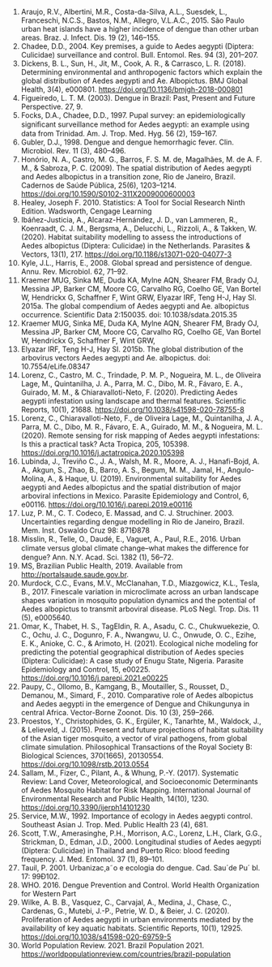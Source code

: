 1. Araujo, R.V., Albertini, M.R., Costa-da-Silva, A.L., Suesdek, L., Franceschi, N.C.S., Bastos, N.M., Allegro, V.L.A.C., 2015. São Paulo urban heat islands have a higher incidence of dengue than other urban areas. Braz. J. Infect. Dis. 19 (2), 146–155.
2. Chadee, D.D., 2004. Key premises, a guide to Aedes aegypti (Diptera: Culicidae) surveillance and control. Bull. Entomol. Res. 94 (3), 201–207.
3. Dickens, B. L., Sun, H., Jit, M., Cook, A. R., & Carrasco, L. R. (2018). Determining environmental and anthropogenic factors which explain the global distribution of Aedes aegypti and Ae. Albopictus. BMJ Global Health, 3(4), e000801. https://doi.org/10.1136/bmjgh-2018-000801
4. Figueiredo, L. T. M. (2003). Dengue in Brazil: Past, Present and Future Perspective. 27, 9.
5. Focks, D.A., Chadee, D.D., 1997. Pupal survey: an epidemiologically signiﬁcant surveillance method for Aedes aegypti: an example using data from Trinidad. Am. J. Trop. Med. Hyg. 56 (2), 159–167.
6. Gubler, D.J., 1998. Dengue and dengue hemorrhagic fever. Clin. Microbiol. Rev. 11 (3), 480–496.
7. Honório, N. A., Castro, M. G., Barros, F. S. M. de, Magalhães, M. de A. F. M., & Sabroza, P. C. (2009). The spatial distribution of Aedes aegypti and Aedes albopictus in a transition zone, Rio de Janeiro, Brazil. Cadernos de Saúde Pública, 25(6), 1203–1214. https://doi.org/10.1590/S0102-311X2009000600003
8. Healey, Joseph F. 2010. Statistics: A Tool for Social Research Ninth Edition. Wadsworth, Cengage Learning
9. Ibáñez-Justicia, A., Alcaraz-Hernández, J. D., van Lammeren, R., Koenraadt, C. J. M., Bergsma, A., Delucchi, L., Rizzoli, A., & Takken, W. (2020). Habitat suitability modelling to assess the introductions of Aedes albopictus (Diptera: Culicidae) in the Netherlands. Parasites & Vectors, 13(1), 217. https://doi.org/10.1186/s13071-020-04077-3
10. Kyle, J.L., Harris, E., 2008. Global spread and persistence of dengue. Annu. Rev. Microbiol. 62, 71–92.
11. Kraemer MUG, Sinka ME, Duda KA, Mylne AQN, Shearer FM, Brady OJ, Messina JP, Barker CM, Moore CG, Carvalho RG, Coelho GE, Van Bortel W, Hendrickx G, Schaffner F, Wint GRW, Elyazar IRF, Teng H-J, Hay SI. 2015a. The global compendium of Aedes aegypti and Ae. albopictus occurrence. Scientific Data 2:150035. doi: 10.1038/sdata.2015.35
12. Kraemer MUG, Sinka ME, Duda KA, Mylne AQN, Shearer FM, Brady OJ, Messina JP, Barker CM, Moore CG, Carvalho RG, Coelho GE, Van Bortel W, Hendrickx G, Schaffner F, Wint GRW,
13. Elyazar IRF, Teng H-J, Hay SI. 2015b. The global distribution of the arbovirus vectors Aedes aegypti and Ae. albopictus. doi: 10.7554/eLife.08347
14. Lorenz, C., Castro, M. C., Trindade, P. M. P., Nogueira, M. L., de Oliveira Lage, M., Quintanilha, J. A., Parra, M. C., Dibo, M. R., Fávaro, E. A., Guirado, M. M., & Chiaravalloti-Neto, F. (2020). Predicting Aedes aegypti infestation using landscape and thermal features. Scientific Reports, 10(1), 21688. https://doi.org/10.1038/s41598-020-78755-8
15. Lorenz, C., Chiaravalloti-Neto, F., de Oliveira Lage, M., Quintanilha, J. A., Parra, M. C., Dibo, M. R., Fávaro, E. A., Guirado, M. M., & Nogueira, M. L. (2020). Remote sensing for risk mapping of Aedes aegypti infestations: Is this a practical task? Acta Tropica, 205, 105398. https://doi.org/10.1016/j.actatropica.2020.105398
16. Lubinda, J., Treviño C., J. A., Walsh, M. R., Moore, A. J., Hanafi-Bojd, A. A., Akgun, S., Zhao, B., Barro, A. S., Begum, M. M., Jamal, H., Angulo-Molina, A., & Haque, U. (2019). Environmental suitability for Aedes aegypti and Aedes albopictus and the spatial distribution of major arboviral infections in Mexico. Parasite Epidemiology and Control, 6, e00116. https://doi.org/10.1016/j.parepi.2019.e00116
17. Luz, P. M., C. T. Codeco, E. Massad, and C. J. Struchiner. 2003. Uncertainties regarding dengue modelling in Rio de Janeiro, Brazil. Mem. Inst. Oswaldo Cruz 98: 871Ð878
18. Misslin, R., Telle, O., Daudé, E., Vaguet, A., Paul, R.E., 2016. Urban climate versus global climate change–what makes the diﬀerence for dengue? Ann. N.Y. Acad. Sci. 1382 (1), 56–72.
19. MS, Brazilian Public Health, 2019. Available from http://portalsaude.saude.gov.br.
20. Murdock, C.C., Evans, M.V., McClanahan, T.D., Miazgowicz, K.L., Tesla, B., 2017. Finescale variation in microclimate across an urban landscape shapes variation in mosquito population dynamics and the potential of Aedes albopictus to transmit arboviral disease. PLoS Negl. Trop. Dis. 11 (5), e0005640.
21. Omar, K., Thabet, H. S., TagEldin, R. A., Asadu, C. C., Chukwuekezie, O. C., Ochu, J. C., Dogunro, F. A., Nwangwu, U. C., Onwude, O. C., Ezihe, E. K., Anioke, C. C., & Arimoto, H. (2021). Ecological niche modeling for predicting the potential geographical distribution of Aedes species (Diptera: Culicidae): A case study of Enugu State, Nigeria. Parasite Epidemiology and Control, 15, e00225. https://doi.org/10.1016/j.parepi.2021.e00225
22. Paupy, C., Ollomo, B., Kamgang, B., Moutailler, S., Rousset, D., Demanou, M., Simard, F., 2010. Comparative role of Aedes albopictus and Aedes aegypti in the emergence of Dengue and Chikungunya in central Africa. Vector-Borne Zoonot. Dis. 10 (3), 259–266.
23. Proestos, Y., Christophides, G. K., Ergüler, K., Tanarhte, M., Waldock, J., & Lelieveld, J. (2015). Present and future projections of habitat suitability of the Asian tiger mosquito, a vector of viral pathogens, from global climate simulation. Philosophical Transactions of the Royal Society B: Biological Sciences, 370(1665), 20130554. https://doi.org/10.1098/rstb.2013.0554
24. Sallam, M., Fizer, C., Pilant, A., & Whung, P.-Y. (2017). Systematic Review: Land Cover, Meteorological, and Socioeconomic Determinants of Aedes Mosquito Habitat for Risk Mapping. International Journal of Environmental Research and Public Health, 14(10), 1230. https://doi.org/10.3390/ijerph14101230
25. Service, M.W., 1992. Importance of ecology in Aedes aegypti control. Southeast Asian J. Trop. Med. Public Health 23 (4), 681.
26. Scott, T.W., Amerasinghe, P.H., Morrison, A.C., Lorenz, L.H., Clark, G.G., Strickman, D., Edman, J.D., 2000. Longitudinal studies of Aedes aegypti (Diptera: Culicidae) in Thailand and Puerto Rico: blood feeding frequency. J. Med. Entomol. 37 (1), 89–101.
27. Tauil, P. 2001. Urbanizac¸a˜o e ecologia do dengue. Cad. Sau´de Pu´ bl. 17: 99Ð102.
28. WHO. 2016. Dengue Prevention and Control. World Health Organization for Western Part
29. Wilke, A. B. B., Vasquez, C., Carvajal, A., Medina, J., Chase, C., Cardenas, G., Mutebi, J.-P., Petrie, W. D., & Beier, J. C. (2020). Proliferation of Aedes aegypti in urban environments mediated by the availability of key aquatic habitats. Scientific Reports, 10(1), 12925. https://doi.org/10.1038/s41598-020-69759-5
30. World Population Review. 2021. Brazil Population 2021. https://worldpopulationreview.com/countries/brazil-population
